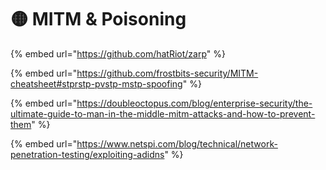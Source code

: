 # 🟡 MITM & Poisoning

{% embed url="https://github.com/hatRiot/zarp" %}

{% embed url="https://github.com/frostbits-security/MITM-cheatsheet#stprstp-pvstp-mstp-spoofing" %}

{% embed url="https://doubleoctopus.com/blog/enterprise-security/the-ultimate-guide-to-man-in-the-middle-mitm-attacks-and-how-to-prevent-them" %}

{% embed url="https://www.netspi.com/blog/technical/network-penetration-testing/exploiting-adidns" %}
